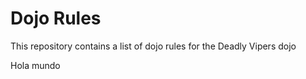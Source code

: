 Dojo Rules
==========

This repository contains a list of dojo rules for the Deadly Vipers dojo

Hola mundo